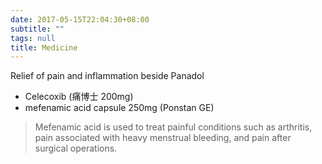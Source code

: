 ```yaml
---
date: 2017-05-15T22:04:30+08:00
subtitle: ""
tags: null
title: Medicine
---
```


Relief of pain and inflammation beside Panadol
- Celecoxib (痛博士 200mg)
- mefenamic acid capsule 250mg (Ponstan GE)

> Mefenamic acid is used to treat painful conditions such as arthritis, pain associated with heavy menstrual bleeding, and pain after surgical operations.
